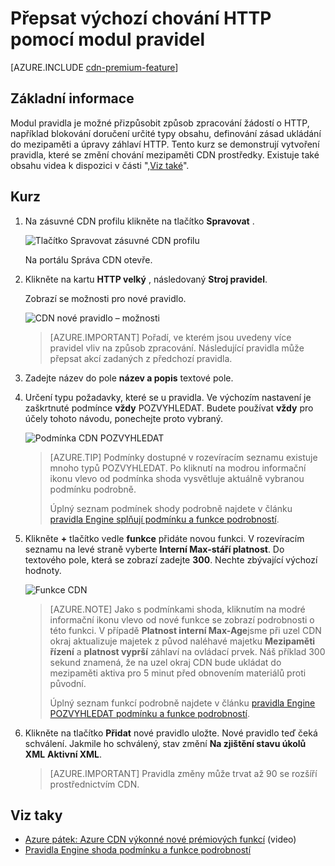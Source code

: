 <properties
    pageTitle="Přepíše výchozí nastavení HTTP v Azure CDN pomocí modul pravidla | Microsoft Azure"
    description="Modul pravidla umožňuje přizpůsobit, jak jsou požadavků HTTP uskutečněných jednotlivými Azure CDN, například blokování doručení určité typy obsahu, definovat zásadu ukládání do mezipaměti a změnit HTTP záhlaví."
    services="cdn"
    documentationCenter=""
    authors="camsoper"
    manager="erikre"
    editor=""/>

<tags
    ms.service="cdn"
    ms.workload="tbd"
    ms.tgt_pltfrm="na"
    ms.devlang="na"
    ms.topic="article"
    ms.date="07/28/2016"
    ms.author="casoper"/>

# <a name="override-default-http-behavior-using-the-rules-engine"></a>Přepsat výchozí chování HTTP pomocí modul pravidel

[AZURE.INCLUDE [cdn-premium-feature](../../includes/cdn-premium-feature.md)]

## <a name="overview"></a>Základní informace

Modul pravidla je možné přizpůsobit způsob zpracování žádostí o HTTP, například blokování doručení určité typy obsahu, definování zásad ukládání do mezipaměti a úpravy záhlaví HTTP.  Tento kurz se demonstrují vytvoření pravidla, které se změní chování mezipaměti CDN prostředky.  Existuje také obsahu videa k dispozici v části ",[Viz také](#see-also)".

## <a name="tutorial"></a>Kurz

1. Na zásuvné CDN profilu klikněte na tlačítko **Spravovat** .

    ![Tlačítko Spravovat zásuvné CDN profilu](./media/cdn-rules-engine/cdn-manage-btn.png)

    Na portálu Správa CDN otevře.

2. Klikněte na kartu **HTTP velký** , následovaný **Stroj pravidel**.

    Zobrazí se možnosti pro nové pravidlo.

    ![CDN nové pravidlo – možnosti](./media/cdn-rules-engine/cdn-new-rule.png)

    >[AZURE.IMPORTANT] Pořadí, ve kterém jsou uvedeny více pravidel vliv na způsob zpracování. Následující pravidla může přepsat akcí zadaných z předchozí pravidla.
    
3. Zadejte název do pole **název a popis** textové pole.

4. Určení typu požadavky, které se u pravidla.  Ve výchozím nastavení je zaškrtnuté podmínce **vždy** POZVYHLEDAT.  Budete používat **vždy** pro účely tohoto návodu, ponechejte proto vybraný.

    ![Podmínka CDN POZVYHLEDAT](./media/cdn-rules-engine/cdn-request-type.png)

    >[AZURE.TIP] Podmínky dostupné v rozevíracím seznamu existuje mnoho typů POZVYHLEDAT.  Po kliknutí na modrou informační ikonu vlevo od podmínka shoda vysvětluje aktuálně vybranou podmínku podrobně.
    >
    >Úplný seznam podmínek shody podrobně najdete v článku [pravidla Engine splňují podmínku a funkce podrobností](https://msdn.microsoft.com/library/mt757336.aspx#Anchor_0).

5.  Klikněte **+** tlačítko vedle **funkce** přidáte novou funkci.  V rozevíracím seznamu na levé straně vyberte **Interní Max-stáří platnost**.  Do textového pole, která se zobrazí zadejte **300**.  Nechte zbývající výchozí hodnoty.

    ![Funkce CDN](./media/cdn-rules-engine/cdn-new-feature.png)

    >[AZURE.NOTE] Jako s podmínkami shoda, kliknutím na modré informační ikonu vlevo od nové funkce se zobrazí podrobnosti o této funkci.  V případě **Platnost interní Max-Age**jsme při uzel CDN okraj aktualizuje majetek z původ naléhavé majetku **Mezipaměti řízení** a **platnost vyprší** záhlaví na ovládací prvek.  Náš příklad 300 sekund znamená, že na uzel okraj CDN bude ukládat do mezipaměti aktiva pro 5 minut před obnovením materiálů proti původní.
    >
    >Úplný seznam funkcí podrobně najdete v článku [pravidla Engine POZVYHLEDAT podmínku a funkce podrobností](https://msdn.microsoft.com/library/mt757336.aspx#Anchor_1).

6.  Klikněte na tlačítko **Přidat** nové pravidlo uložte.  Nové pravidlo teď čeká schválení. Jakmile ho schválený, stav změní **Na zjištění stavu úkolů XML** **Aktivní XML**.

    >[AZURE.IMPORTANT] Pravidla změny může trvat až 90 se rozšíří prostřednictvím CDN.

## <a name="see-also"></a>Viz taky
* [Azure pátek: Azure CDN výkonné nové prémiových funkcí](https://azure.microsoft.com/documentation/videos/azure-cdns-powerful-new-premium-features/) (video)
* [Pravidla Engine shoda podmínku a funkce podrobností](https://msdn.microsoft.com/library/mt757336.aspx)
